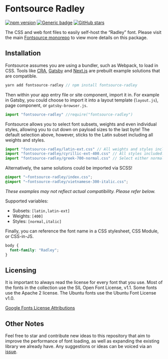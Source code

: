 # Fontsource Radley
[![npm version](https://badge.fury.io/js/fontsource-radley.svg)](https://github.com/DecliningLotus/fontsource) [![Generic badge](https://img.shields.io/badge/fontsource-passing-brightgreen)](https://github.com/DecliningLotus/fontsource) [![GitHub stars](https://img.shields.io/github/stars/DecliningLotus/fontsource.svg?style=social&label=Star)](https://GitHub.com/DecliningLotus/fontsource/stargazers/)

The CSS and web font files to easily self-host the “Radley” font. Please visit the main [Fontsource monorepo](https://github.com/DecliningLotus/fontsource) to view more details on this package.

## Installation

Fontsource assumes you are using a bundler, such as Webpack, to load in CSS. Tools like [CRA](https://create-react-app.dev/), [Gatsby](https://www.gatsbyjs.org/) and [Next.js](https://nextjs.org/) are prebuilt example solutions that are compatible.

```javascript
yarn add fontsource-radley // npm install fontsource-radley
```

Then within your app entry file or site component, import it in. For example in Gatsby, you could choose to import it into a layout template (`layout.js`), page component, or `gatsby-browser.js`.

```javascript
import "fontsource-radley" //require("fontsource-radley")
```

Fontsource allows you to select font subsets, weights and even individual styles, allowing you to cut down on payload sizes to the last byte! The default selection above, however, sticks to the Latin subset including all weights and styles.

```javascript
import "fontsource-radley/latin-ext.css" // All weights and styles included.
import "fontsource-radley/cyrillic-ext-400.css" // All styles included.
import "fontsource-radley/greek-700-normal.css" // Select either normal or italic.
```

Alternatively, the same solutions could be imported via SCSS!

```scss
@import "~fontsource-radley/index.css";
@import "~fontsource-radley/vietnamese-300-italic.css";
```

_These examples may not reflect actual compatibility. Please refer below._

Supported variables:
- Subsets: `[latin,latin-ext]`
- Weights: `[400]`
- Styles: `[normal,italic]`

Finally, you can reference the font name in a CSS stylesheet, CSS Module, or CSS-in-JS.

```css
body {
  font-family: "Radley";
}
```

## Licensing 

It is important to always read the license for every font that you use.
Most of the fonts in the collection use the SIL Open Font License, v1.1. Some fonts use the Apache 2 license. The Ubuntu fonts use the Ubuntu Font License v1.0.

[Google Fonts License Attributions](https://fonts.google.com/attribution)

## Other Notes

Feel free to star and contribute new ideas to this repository that aim to improve the performance of font loading, as well as expanding the existing library we already have. Any suggestions or ideas can be voiced via an [issue](https://github.com/DecliningLotus/fontsource/issues).

